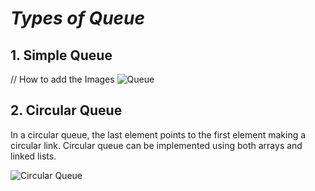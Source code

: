 # *Types of Queue*

## **1. Simple Queue**

// How to add the Images
![Queue](https://cdn.programiz.com/sites/tutorial2program/files/simple-queue_0.png)


## **2. Circular Queue**

In a circular queue, the last element points to the first element making a circular link. Circular queue can be implemented using both arrays and linked lists.

![Circular Queue](https://cdn.programiz.com/sites/tutorial2program/files/circular-linked-list.png)